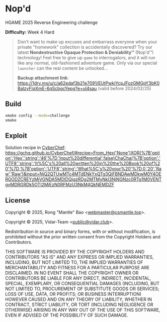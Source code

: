 # Nop'd

HGAME 2025 Reverse Engineering challenge

**Difficulty:** Week 4 Hard

> Don't want to make up excuses and embarrass everyone when your private "homework" collection is accidentally discovered? Try our latest **Nondestructive Opaque Protection & Deniability&trade;** (Nop'd&trade;) technology! Feel free to give up `game` to interrogators, and it will run like any normal, old-fashioned adventure game. Only via our special `launcher` can the real content be unlocked...
> 
> **Backup attachment link**: <https://1drv.ms/u/c/a62edaf3b21e7091/EUtPwkiYcpJFozGMGpY3bK0BaIzyFIqXmE-6qScbgcYepg?e=uI4sau> (valid before 2024/02/25)

## Build

```sh
xmake config --mode=challenge
xmake
```

## Exploit

Solution recipe in [CyberChef](https://github.com/gchq/CyberChef/): <https://gchq.github.io/CyberChef/#recipe=From_Hex('None')XOR(%7B'option':'Hex','string':'46'%7D,'Input%20differential',false)ChaCha(%7B'option':'UTF8','string':'It%5C's%20all%20written%20in%20the%20Book%20of%20'%7D,%7B'option':'UTF8','string':'What%5C's%20your%20'%7D,0,'20','Raw','Raw')&input=NjQ2QTUwMTc4MTdENkYxQTg3QjFBNDAwMDkwM0Y4OERGODZCREYzMjVGNDA5MDlDQjgzRDg2MTMyNkI3NjNGNzc0RTg1M0VENTgyMDRGRDk5OTI2MjEzN0RFMzU3NkM4QkNEMDZF>

## License

Copyright &copy; 2025, Rong "Mantle" Bao <<webmaster@csmantle.top>>.

Copyright &copy; 2025, Vidar-Team <<public@vidar.club>>.

Redistribution in source and binary forms, with or without modification, is prohibited without the prior written consent from the Copyright Holders and Contributors.

THIS SOFTWARE IS PROVIDED BY THE COPYRIGHT HOLDERS AND CONTRIBUTORS "AS IS" AND ANY EXPRESS OR IMPLIED WARRANTIES, INCLUDING, BUT NOT LIMITED TO, THE IMPLIED WARRANTIES OF MERCHANTABILITY AND FITNESS FOR A PARTICULAR PURPOSE ARE DISCLAIMED. IN NO EVENT SHALL THE COPYRIGHT OWNER OR CONTRIBUTORS BE LIABLE FOR ANY DIRECT, INDIRECT, INCIDENTAL, SPECIAL, EXEMPLARY, OR CONSEQUENTIAL DAMAGES (INCLUDING, BUT NOT LIMITED TO, PROCUREMENT OF SUBSTITUTE GOODS OR SERVICES; LOSS OF USE, DATA, OR PROFITS; OR BUSINESS INTERRUPTION) HOWEVER CAUSED AND ON ANY THEORY OF LIABILITY, WHETHER IN CONTRACT, STRICT LIABILITY, OR TORT (INCLUDING NEGLIGENCE OR OTHERWISE) ARISING IN ANY WAY OUT OF THE USE OF THIS SOFTWARE, EVEN IF ADVISED OF THE POSSIBILITY OF SUCH DAMAGE.
